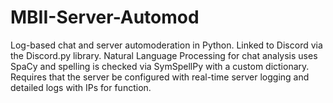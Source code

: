 # MBII-Server-Automod
Log-based chat and server automoderation in Python. Linked to Discord via the Discord.py library.
Natural Language Processing for chat analysis uses SpaCy and spelling is checked via SymSpellPy with a custom dictionary.
Requires that the server be configured with real-time server logging and detailed logs with IPs for function.
